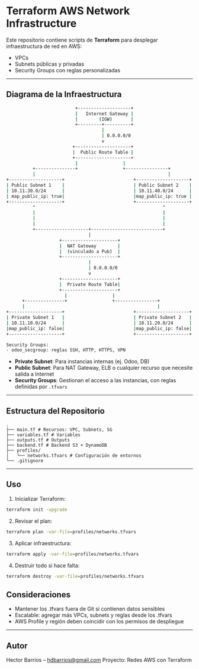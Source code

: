 # Terraform AWS Network Infrastructure

Este repositorio contiene scripts de **Terraform** para desplegar infraestructura de red en AWS:

- VPCs
- Subnets públicas y privadas
- Security Groups con reglas personalizadas

---

## Diagrama de la Infraestructura

```bash
                          +--------------------+
                          |   Internet Gateway |
                          |        (IGW)       |
                          +---------+----------+
                                    |
                                    | 0.0.0.0/0
                                    v
                         +---------------------+
                         |  Public Route Table |
                         +---------------------+
                          |                 |
          +---------------+                 +----------------+
          |                                                  |
+--------------------+                          +--------------------+
| Public Subnet 1    |                          | Public Subnet 2    |
| 10.11.30.0/24      |                          | 10.11.40.0/24      |
| map_public_ip: true|                          |map_public_ip: true |
+--------------------+                          +--------------------+
          ^                                                ^
          |                                                |
          |                                                |
          |                                                |
          +--------------------+---------------------------+
                               |
                    +---------------------+
                    |  NAT Gateway        |
                    |  (vinculado a Pub)  |
                    +---------------------+
                               |
                               | 0.0.0.0/0
                               v
                    +---------------------+
                    |  Private Route Table|
                    +---------------------+
                      |                 |
      +---------------+                 +----------------+
      |                                                  |
+--------------------+                          +--------------------+
| Private Subnet 1   |                          | Private Subnet 2   |
| 10.11.10.0/24      |                          | 10.11.20.0/24      |
|map_public_ip: false|                          |map_public_ip: false|
+--------------------+                          +--------------------+

Security Groups:
- odoo_secgroup: reglas SSH, HTTP, HTTPS, VPN

```


- **Private Subnet**: Para instancias internas (ej. Odoo, DB)
- **Public Subnet**: Para NAT Gateway, ELB o cualquier recurso que necesite salida a Internet
- **Security Groups**: Gestionan el acceso a las instancias, con reglas definidas por `.tfvars`

---

## Estructura del Repositorio

```
.
├── main.tf # Recursos: VPC, Subnets, SG
├── variables.tf # Variables
├── outputs.tf # Outputs
├── backend.tf # Backend S3 + DynamoDB
├── profiles/
│   └── networks.tfvars # Configuración de entornos
└── .gitignore
```
---

## Uso

1. Inicializar Terraform:

```bash
terraform init -upgrade
```
2. Revisar el plan:
```bash
terraform plan -var-file=profiles/networks.tfvars
```

3. Aplicar infraestructura:
```bash
terraform apply -var-file=profiles/networks.tfvars
```

4. Destruir todo si hace falta:
```bash
terraform destroy -var-file=profiles/networks.tfvars
```

## Consideraciones

- Mantener los .tfvars fuera de Git si contienen datos sensibles
- Escalable: agregar más VPCs, subnets y reglas desde los .tfvars
- AWS Profile y región deben coincidir con los permisos de despliegue

---

## Autor

Hector Barrios – hdbarrios@gmail.com
Proyecto: Redes AWS con Terraform
